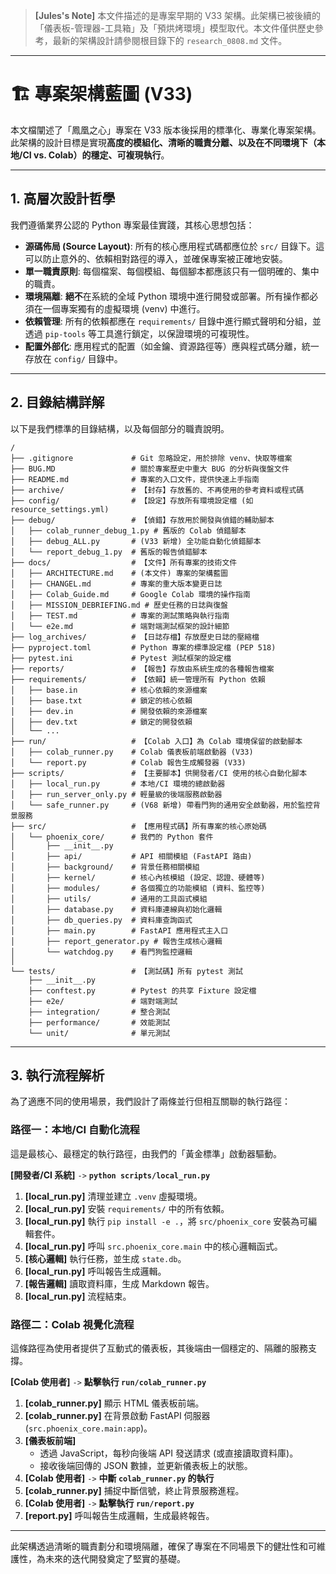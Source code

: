 > **[Jules's Note]**
> 本文件描述的是專案早期的 V33 架構。此架構已被後續的「儀表板-管理器-工具箱」及「預烘烤環境」模型取代。本文件僅供歷史參考，最新的架構設計請參閱根目錄下的 `research_0808.md` 文件。

---

# 🏗️ 專案架構藍圖 (V33)

本文檔闡述了「鳳凰之心」專案在 V33 版本後採用的標準化、專業化專案架構。此架構的設計目標是實現**高度的模組化、清晰的職責分離、以及在不同環境下（本地/CI vs. Colab）的穩定、可複現執行**。

---

## 1. 高層次設計哲學

我們遵循業界公認的 Python 專案最佳實踐，其核心思想包括：

- **源碼佈局 (Source Layout)**: 所有的核心應用程式碼都應位於 `src/` 目錄下。這可以防止意外的、依賴相對路徑的導入，並確保專案被正確地安裝。
- **單一職責原則**: 每個檔案、每個模組、每個腳本都應該只有一個明確的、集中的職責。
- **環境隔離**: **絕不**在系統的全域 Python 環境中進行開發或部署。所有操作都必須在一個專案獨有的虛擬環境 (venv) 中進行。
- **依賴管理**: 所有的依賴都應在 `requirements/` 目錄中進行顯式聲明和分組，並透過 `pip-tools` 等工具進行鎖定，以保證環境的可複現性。
- **配置外部化**: 應用程式的配置（如金鑰、資源路徑等）應與程式碼分離，統一存放在 `config/` 目錄中。

---

## 2. 目錄結構詳解

以下是我們標準的目錄結構，以及每個部分的職責說明。

```
/
├── .gitignore             # Git 忽略設定，用於排除 venv、快取等檔案
├── BUG.MD                 # 關於專案歷史中重大 BUG 的分析與復盤文件
├── README.md              # 專案的入口文件，提供快速上手指南
├── archive/               # 【封存】存放舊的、不再使用的參考資料或程式碼
├── config/                # 【設定】存放所有環境設定檔 (如 resource_settings.yml)
├── debug/                 # 【偵錯】存放用於開發與偵錯的輔助腳本
│   ├── colab_runner_debug_1.py # 舊版的 Colab 偵錯腳本
│   ├── debug_ALL.py       # (V33 新增) 全功能自動化偵錯腳本
│   └── report_debug_1.py  # 舊版的報告偵錯腳本
├── docs/                  # 【文件】所有專案的技術文件
│   ├── ARCHITECTURE.md    # (本文件) 專案的架構藍圖
│   ├── CHANGEL.md         # 專案的重大版本變更日誌
│   ├── Colab_Guide.md     # Google Colab 環境的操作指南
│   ├── MISSION_DEBRIEFING.md # 歷史任務的日誌與復盤
│   ├── TEST.md            # 專案的測試策略與執行指南
│   └── e2e.md             # 端對端測試框架的設計細節
├── log_archives/          # 【日誌存檔】存放歷史日誌的壓縮檔
├── pyproject.toml         # Python 專案的標準設定檔 (PEP 518)
├── pytest.ini             # Pytest 測試框架的設定檔
├── reports/               # 【報告】存放由系統生成的各種報告檔案
├── requirements/          # 【依賴】統一管理所有 Python 依賴
│   ├── base.in            # 核心依賴的來源檔案
│   ├── base.txt           # 鎖定的核心依賴
│   ├── dev.in             # 開發依賴的來源檔案
│   ├── dev.txt            # 鎖定的開發依賴
│   └── ...
├── run/                   # 【Colab 入口】為 Colab 環境保留的啟動腳本
│   ├── colab_runner.py    # Colab 儀表板前端啟動器 (V33)
│   └── report.py          # Colab 報告生成觸發器 (V33)
├── scripts/               # 【主要腳本】供開發者/CI 使用的核心自動化腳本
│   ├── local_run.py       # 本地/CI 環境的總啟動器
│   ├── run_server_only.py # 輕量級的後端服務啟動器
│   └── safe_runner.py     # (V68 新增) 帶看門狗的通用安全啟動器，用於監控背景服務
├── src/                   # 【應用程式碼】所有專案的核心原始碼
│   └── phoenix_core/      # 我們的 Python 套件
│       ├── __init__.py
│       ├── api/           # API 相關模組 (FastAPI 路由)
│       ├── background/    # 背景任務相關模組
│       ├── kernel/        # 核心內核模組 (設定、認證、硬體等)
│       ├── modules/       # 各個獨立的功能模組 (資料、監控等)
│       ├── utils/         # 通用的工具函式模組
│       ├── database.py    # 資料庫連線與初始化邏輯
│       ├── db_queries.py  # 資料庫查詢函式
│       ├── main.py        # FastAPI 應用程式主入口
│       ├── report_generator.py # 報告生成核心邏輯
│       └── watchdog.py    # 看門狗監控邏輯
│
└── tests/                 # 【測試碼】所有 pytest 測試
    ├── __init__.py
    ├── conftest.py        # Pytest 的共享 Fixture 設定檔
    ├── e2e/               # 端對端測試
    ├── integration/       # 整合測試
    ├── performance/       # 效能測試
    └── unit/              # 單元測試
```

---

## 3. 執行流程解析

為了適應不同的使用場景，我們設計了兩條並行但相互關聯的執行路徑：

### **路徑一：本地/CI 自動化流程**

這是最核心、最穩定的執行路徑，由我們的「黃金標準」啟動器驅動。

**[開發者/CI 系統]** `->` **`python scripts/local_run.py`**
1.  **[local_run.py]** 清理並建立 `.venv` 虛擬環境。
2.  **[local_run.py]** 安裝 `requirements/` 中的所有依賴。
3.  **[local_run.py]** 執行 `pip install -e .`，將 `src/phoenix_core` 安裝為可編輯套件。
4.  **[local_run.py]** 呼叫 `src.phoenix_core.main` 中的核心邏輯函式。
5.  **[核心邏輯]** 執行任務，並生成 `state.db`。
6.  **[local_run.py]** 呼叫報告生成邏輯。
7.  **[報告邏輯]** 讀取資料庫，生成 Markdown 報告。
8.  **[local_run.py]** 流程結束。

### **路徑二：Colab 視覺化流程**

這條路徑為使用者提供了互動式的儀表板，其後端由一個穩定的、隔離的服務支撐。

**[Colab 使用者]** `->` **點擊執行 `run/colab_runner.py`**
1.  **[colab_runner.py]** 顯示 HTML 儀表板前端。
2.  **[colab_runner.py]** 在背景啟動 FastAPI 伺服器 (`src.phoenix_core.main:app`)。
3.  **[儀表板前端]**
    *   透過 JavaScript，每秒向後端 API 發送請求 (或直接讀取資料庫)。
    *   接收後端回傳的 JSON 數據，並更新儀表板上的狀態。
4.  **[Colab 使用者]** `->` **中斷 `colab_runner.py` 的執行**
5.  **[colab_runner.py]** 捕捉中斷信號，終止背景服務進程。
6.  **[Colab 使用者]** `->` **點擊執行 `run/report.py`**
7.  **[report.py]** 呼叫報告生成邏輯，生成最終報告。

---

此架構透過清晰的職責劃分和環境隔離，確保了專案在不同場景下的健壯性和可維護性，為未來的迭代開發奠定了堅實的基礎。
